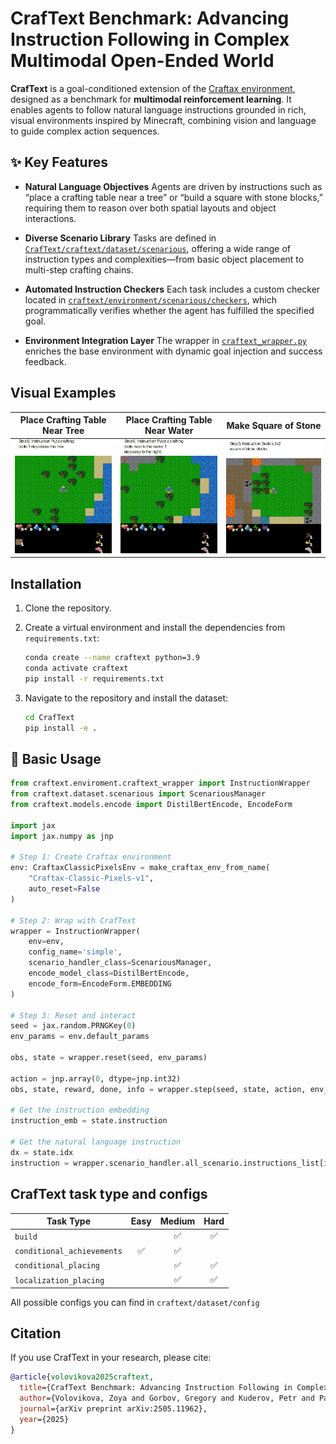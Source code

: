 
# CrafText Benchmark: Advancing Instruction Following in Complex Multimodal Open-Ended World

**CrafText** is a goal-conditioned extension of the [Craftax environment](https://github.com/MichaelTMatthews/Craftax), designed as a benchmark for **multimodal reinforcement learning**. It enables agents to follow natural language instructions grounded in rich, visual environments inspired by Minecraft, combining vision and language to guide complex action sequences.

## ✨ Key Features

* **Natural Language Objectives**
  Agents are driven by instructions such as “place a crafting table near a tree” or “build a square with stone blocks,” requiring them to reason over both spatial layouts and object interactions.

* **Diverse Scenario Library**
  Tasks are defined in [`CrafText/craftext/dataset/scenarious`](CrafText/craftext/dataset/scenarious), offering a wide range of instruction types and complexities—from basic object placement to multi-step crafting chains.

* **Automated Instruction Checkers**
  Each task includes a custom checker located in [`craftext/environment/scenarious/checkers`](CrafText/craftext/enviroment/scenarious/checkers), which programmatically verifies whether the agent has fulfilled the specified goal.

* **Environment Integration Layer**
  The wrapper in [`craftext_wrapper.py`](CrafText/craftext/enviroment/craftext_wrapper.py) enriches the base environment with dynamic goal injection and success feedback.

## Visual Examples

| Place Crafting Table Near Tree | Place Crafting Table Near Water  | Make Square of Stone       |
| ------------------------------ | -------------------------------- | -------------------------- |
| ![Tree](./imgs/tree_cropp.gif) | ![Water](./imgs/water_cropp.gif) | ![Stone](./imgs/stone.gif) |



## Installation

1. Clone the repository.
2. Create a virtual environment and install the dependencies from `requirements.txt`:

   ```bash
   conda create --name craftext python=3.9
   conda activate craftext
   pip install -r requirements.txt
   ```

3. Navigate to the repository and install the dataset:

   ```bash
   cd CrafText
   pip install -e .
   ```


## 🧪 Basic Usage


```python
from craftext.enviroment.craftext_wrapper import InstructionWrapper
from craftext.dataset.scenarious import ScenariousManager
from craftext.models.encode import DistilBertEncode, EncodeForm

import jax
import jax.numpy as jnp

# Step 1: Create Craftax environment
env: CraftaxClassicPixelsEnv = make_craftax_env_from_name(
    "Craftax-Classic-Pixels-v1", 
    auto_reset=False
)

# Step 2: Wrap with CrafText
wrapper = InstructionWrapper(
    env=env,
    config_name='simple',
    scenario_handler_class=ScenariousManager,
    encode_model_class=DistilBertEncode,
    encode_form=EncodeForm.EMBEDDING
)

# Step 3: Reset and interact
seed = jax.random.PRNGKey(0)
env_params = env.default_params

obs, state = wrapper.reset(seed, env_params)

action = jnp.array(0, dtype=jnp.int32)
obs, state, reward, done, info = wrapper.step(seed, state, action, env_params)

# Get the instruction embedding
instruction_emb = state.instruction

# Get the natural language instruction
dx = state.idx
instruction = wrapper.scenario_handler.all_scenario.instructions_list[idx]
```

## CrafText task type and configs 
| Task Type                                       | Easy | Medium | Hard |
| ----------------------------------------------- | :--: | :----: | :--: |
| `build`                                         |      |   ✅   |  ✅  |
| `conditional_achievements`                      |  ✅   |   ✅   |      |
| `conditional_placing`                           |      |   ✅   |  ✅  |
| `localization_placing`                          |      |   ✅   |  ✅  |

All possible configs you can find in `craftext/dataset/config`


## Citation

If you use CrafText in your research, please cite:

```bibtex
@article{volovikova2025craftext,
  title={CrafText Benchmark: Advancing Instruction Following in Complex Multimodal Open-Ended World},
  author={Volovikova, Zoya and Gorbov, Gregory and Kuderov, Petr and Panov, Aleksandr I and Skrynnik, Alexey},
  journal={arXiv preprint arXiv:2505.11962},
  year={2025}
}
